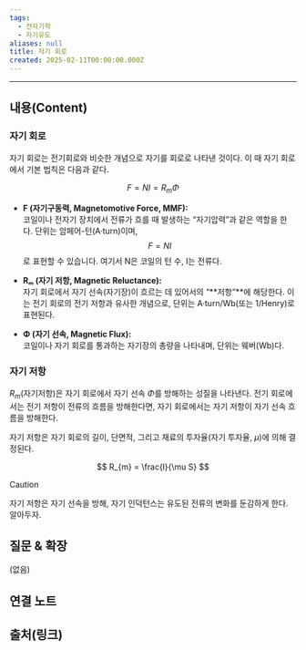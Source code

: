 ```yaml
---
tags:
  - 전자기학
  - 자기유도
aliases: null
title: 자기 회로
created: 2025-02-11T00:00:00.000Z
---
```


---

## 내용(Content)

### 자기 회로

자기 회로는 전기회로와 비슷한 개념으로 자기를 회로로 나타낸 것이다. 이 때 자기 회로에서 기본 법칙은 다음과 같다.

$$
F = NI = R_{m}\Phi
$$

- **F (자기구동력, Magnetomotive Force, MMF):**  
	코일이나 전자기 장치에서 전류가 흐를 때 발생하는 “자기압력”과 같은 역할을 한다. 단위는 암페어-턴(A·turn)이며,
$$
F = NI
$$
    로 표현할 수 있습니다. 여기서 N은 코일의 턴 수, I는 전류다.
    
- **Rₘ (자기 저항, Magnetic Reluctance):**  
    자기 회로에서 자기 선속(자기장)이 흐르는 데 있어서의 “**저항”**에 해당한다. 이는 전기 회로의 전기 저항과 유사한 개념으로, 단위는 A·turn/Wb(또는 1/Henry)로 표현된다.
    
- **Φ (자기 선속, Magnetic Flux):**  
    코일이나 자기 회로를 통과하는 자기장의 총량을 나타내며, 단위는 웨버(Wb)다.

### 자기 저항

$R_{m}$(자기저항)은 자기 회로에서 자기 선속 $\Phi$를 방해하는 성질을 나타낸다. 전기 회로에서는 전기 저항이 전류의 흐름을 방해한다면, 자기 회로에서는 자기 저항이 자기 선속 흐름을 방해한다.

자기 저항은 자기 회로의 길이, 단면적, 그리고 재료의 투자율(자기 투자율, $\mu$)에 의해 결정된다.

$$
R_{m} = \frac{l}{\mu S}
$$

>[!caution]
>자기 저항은 자기 선속을 방해, 자기 인덕턴스는 유도된 전류의 변화를 둔감하게 한다. 알아두자.

## 질문 & 확장

(없음)

## 연결 노트

## 출처(링크)





